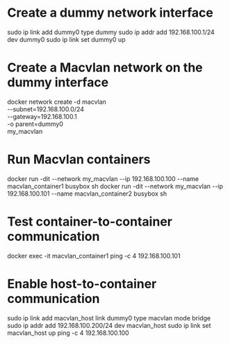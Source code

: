 
# Create a dummy network interface
sudo ip link add dummy0 type dummy
sudo ip addr add 192.168.100.1/24 dev dummy0
sudo ip link set dummy0 up

# Create a Macvlan network on the dummy interface
docker network create -d macvlan \
  --subnet=192.168.100.0/24 \
  --gateway=192.168.100.1 \
  -o parent=dummy0 \
  my_macvlan

# Run Macvlan containers
docker run -dit --network my_macvlan --ip 192.168.100.100 --name macvlan_container1 busybox sh
docker run -dit --network my_macvlan --ip 192.168.100.101 --name macvlan_container2 busybox sh

# Test container-to-container communication
docker exec -it macvlan_container1 ping -c 4 192.168.100.101

# Enable host-to-container communication
sudo ip link add macvlan_host link dummy0 type macvlan mode bridge
sudo ip addr add 192.168.100.200/24 dev macvlan_host
sudo ip link set macvlan_host up
ping -c 4 192.168.100.100
